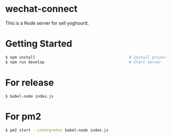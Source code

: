 # wechat-connect

This is a Node server for sell yoghourtt.

# Getting Started

```bash
$ npm install                                         # Install project dependencies
$ npm run develop                                     # Start server
```

# For release

```
$ babel-node index.js
```

# For pm2

```bash
$ pm2 start --interpreter babel-node index.js
```